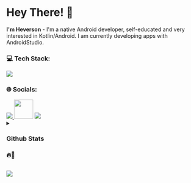 # Hey There! 👋
**I'm Heverson** - I'm a native Android developer, self-educated and very interested in Kotlin/Android. I am currently developing apps with AndroidStudio.
### 💻 Tech Stack:
<a href="#">
    <img src="https://skillicons.dev/icons?i=kotlin,androidstudio,github,figma,photoshop,illustrator&theme=dark" />
  </a>
  
### 🌐 Socials:
<a href="https://instagram.com/heversonasc">
    <img src="https://skillicons.dev/icons?i=instagram&theme=dark" />
  </a>
</a>
  <a href="mailto:heversonassunao@gmail.com" target="_blank" rel="noreferrer"><img src="https://www.pngall.com/wp-content/uploads/12/Gmail-Logo-PNG-Cutout.png" height="50" /></a>

<a href="discord.com/heversonasc">
    <img src="https://skillicons.dev/icons?i=discord&theme=dark" />
  </a>
</a>
 
  
<details>
 <summary> <h3>Github Stats <h3>🔥🚀</summary>
    
![](https://github-readme-stats.vercel.app/api?username=heversonasc&theme=tokyonight&hide_border=false&include_all_commits=true&count_private=true)<br/>
![](https://github-readme-streak-stats.herokuapp.com/?user=heversonasc&theme=tokyonight&hide_border=false)<br/>
</details>


![](https://komarev.com/ghpvc/?username=your-github-heversonasc&color=blueviolet)
